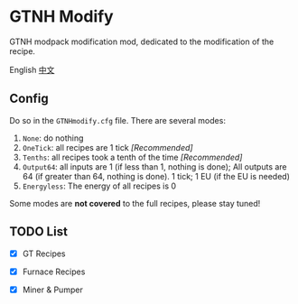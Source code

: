 # GTNH Modify
GTNH modpack modification mod, dedicated to the modification of the recipe.

English
[中文](https://github.com/wohaopa/GTNHModify/blob/master/README_CN.md)

## Config
Do so in the `GTNHmodify.cfg` file. There are several modes:
1. `None`: do nothing
2. `OneTick`: all recipes are 1 tick _[Recommended]_
3. `Tenths`: all recipes took a tenth of the time _[Recommended]_
4. `Output64`: all inputs are 1 (if less than 1, nothing is done); All outputs are 64 (if greater than 64, nothing is done). 1 tick; 1 EU (if the EU is needed)
5. `Energyless`: The energy of all recipes is 0

Some modes are **not covered** to the full recipes, please stay tuned!

## TODO List

- [x] GT Recipes
- [x] Furnace Recipes
- [x] Miner & Pumper




